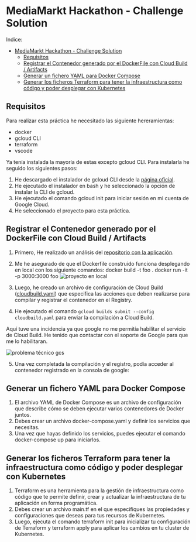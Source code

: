# MediaMarkt Hackathon - Challenge Solution

Indice:
- [MediaMarkt Hackathon - Challenge Solution](#mediamarkt-hackathon---challenge-solution)
  - [Requisitos](#requisitos)
  - [Registrar el Contenedor generado por el DockerFile con Cloud Build / Artifacts](#registrar-el-contenedor-generado-por-el-dockerfile-con-cloud-build--artifacts)
  - [Generar un fichero YAML para Docker Compose](#generar-un-fichero-yaml-para-docker-compose)
  - [Generar los ficheros Terraform para tener la infraestructura como código y poder desplegar con Kubernetes](#generar-los-ficheros-terraform-para-tener-la-infraestructura-como-código-y-poder-desplegar-con-kubernetes)



## Requisitos

Para realizar esta práctica he necesitado las siguiente hereramientas:
- docker
- gcloud CLI
- terraform
- vscode
  
Ya tenía instalada la mayoría de estas excepto gcloud CLI. Para instalarla he seguido los siguientes pasos:
1. He descargado el instalador de gcloud CLI desde la [página oficial](https://cloud.google.com/sdk/docs/install).
2. He ejecutado el instalador en bash y he seleccionado la opción de instalar la CLI de gcloud.
3. He ejecutado el comando gcloud init para iniciar sesión en mi cuenta de Google Cloud.
4. He seleccionado el proyecto para esta práctica.




## Registrar el Contenedor generado por el DockerFile con Cloud Build / Artifacts
1. Primero, He realizado un análisis del [repositorio con la aplicación](https://github.com/nuwe-io/mms-cloud-skeleton/tree/main). 
2. Me he asegurado de que el Dockerfile construido funciona desplegando en local con los siguiente comandos:
   docker build -t foo .
   docker run -it -p 3000:3000 foo
   ![proyecto en local](./img/img1.png)

   
3. Luego, he creado un archivo de configuración de Cloud Build ([cloudbuild.yaml](./cloudbuild.yaml)) que especifica las acciones que deben realizarse para compilar y registrar el contenedor en el Registry.
4. He ejecutado el comando `gcloud builds submit --config cloudbuild.yaml` para enviar la compilación a Cloud Build.

Aquí tuve una incidencia ya que google no me permitía habilitar el servicio de Cloud Build. He tenido que contactar con el soporte de Google para que me lo habilitaran.

![problema técnico gcs](./img/img2.png)

5. Una vez completada la compilación y el registro, podía acceder al contenedor registrado en la consola de google:



## Generar un fichero YAML para Docker Compose
1. El archivo YAML de Docker Compose es un archivo de configuración que describe cómo se deben ejecutar varios contenedores de Docker juntos.
2. Debes crear un archivo docker-compose.yaml y definir los servicios que necesitas.
3. Una vez que hayas definido los servicios, puedes ejecutar el comando docker-compose up para iniciarlos.



## Generar los ficheros Terraform para tener la infraestructura como código y poder desplegar con Kubernetes
1. Terraform es una herramienta para la gestión de infraestructura como código que te permite definir, crear y actualizar la infraestructura de tu aplicación en forma programática.
2. Debes crear un archivo main.tf en el que especifiques las propiedades y configuraciones que deseas para tus recursos de Kubernetes.
3. Luego, ejecuta el comando terraform init para inicializar tu configuración de Terraform y terraform apply para aplicar los cambios en tu cluster de Kubernetes.
